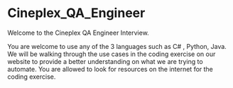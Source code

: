 # Cineplex_QA_Engineer

Welcome to the Cineplex QA Engineer Interview. 

You are welcome to use any of the 3 languages such as C# , Python, Java. 
We will be walking through the use cases in the coding exercise on our website to provide a better understanding on what we are trying to automate.
You are allowed to look for resources on the internet for the coding exercise.



